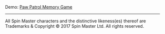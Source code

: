 Demo: <a href="https://tomaszpieta.github.io/memory-game-paw-patrol/">Paw Patrol Memory Game</a><hr>
All Spin Master characters and the distinctive likeness(es) thereof are Trademarks & Copyright © 2017 Spin Master Ltd. All rights reserved.
